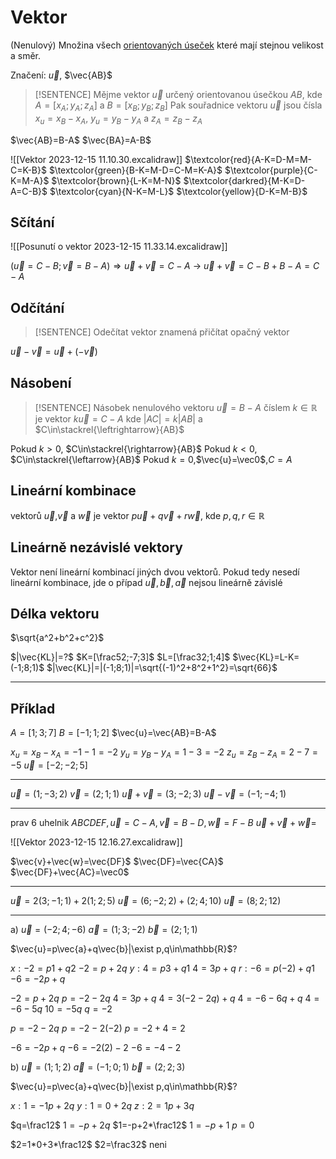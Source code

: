 # Vektor
(Nenulový)
Množina všech [orientovaných úseček](Orientovaná%20úsečka.md) které mají stejnou velikost a směr.

Značení: $\vec{u}$, $\vec{AB}$

> [!SENTENCE]
> Mějme vektor $\vec{u}$ určený orientovanou úsečkou $AB$, kde $A=[x_A;y_A;z_A]$ a $B=[x_B;y_B;z_B]$
> Pak souřadnice vektoru $\vec{u}$ jsou čísla $x_u=x_B-x_A$, $y_u=y_B-y_A$ a $z_A=z_B-z_A$


$\vec{AB}=B-A$
$\vec{BA}=A-B$

![[Vektor 2023-12-15 11.10.30.excalidraw]]
$\textcolor{red}{A-K=D-M=M-C=K-B}$
$\textcolor{green}{B-K=M-D=C-M=K-A}$
$\textcolor{purple}{C-K=M-A}$
$\textcolor{brown}{L-K=M-N}$
$\textcolor{darkred}{M-K=D-A=C-B}$
$\textcolor{cyan}{N-K=M-L}$
$\textcolor{yellow}{D-K=M-B}$

## Sčítání
![[Posunutí o vektor 2023-12-15 11.33.14.excalidraw]]

$(\vec{u}=C-B;\vec{v}=B-A)\Rightarrow \vec{u}+\vec{v}=C-A$
→ $\vec{u}+\vec{v}=C-B+B-A=C-A$


## Odčítání

> [!SENTENCE]
> Odečítat vektor znamená přičítat opačný vektor

$\vec{u}-\vec{v}=\vec{u}+(-\vec{v})$

## Násobení

> [!SENTENCE]
> Násobek nenulového vektoru $\vec{u}=B-A$ číslem $k\in\mathbb{R}$ je vektor $k\vec{u}=C-A$ kde $|AC|=k|AB|$ a $C\in\stackrel{\leftrightarrow}{AB}$

Pokud $k > 0$, $C\in\stackrel{\rightarrow}{AB}$ 
Pokud $k<0$, $C\in\stackrel{\leftarrow}{AB}$
Pokud $k=0$,$\vec{u}=\vec0$,$C=A$

## Lineární kombinace
vektorů $\vec{u}$,$\vec{v}$ a $\vec{w}$ je vektor
$p\vec{u}+q\vec{v}+r\vec{w}$, kde $p,q,r\in\mathbb{R}$

## Lineárně nezávislé vektory
Vektor není lineární kombinací jiných dvou vektorů.
Pokud tedy nesedí lineární kombinace, jde o případ $\vec{u},\vec{b},\vec{a}$ nejsou lineárně závislé

## Délka vektoru

$\sqrt{a^2+b^2+c^2}$

$|\vec{KL}|=?$
$K=[\frac52;-7;3]$
$L=[\frac32;1;4]$
$\vec{KL}=L-K=(-1;8;1)$
$|\vec{KL}|=|(-1;8;1)|=\sqrt{(-1)^2+8^2+1^2}=\sqrt{66}$



---

## Příklad

$A=[1;3;7]$
$B=[-1;1;2]$
$\vec{u}=\vec{AB}=B-A$

$x_u=x_B-x_A=-1-1=-2$
$y_u=y_B-y_A=1-3=-2$
$z_u=z_B-z_A=2-7=-5$
$\vec{u}=[-2;-2;5]$

---

$\vec{u}=(1;-3;2)$
$\vec{v}=(2;1;1)$
$\vec{u}+\vec{v}=(3;-2;3)$
$\vec{u}-\vec{v}=(-1;-4;1)$

----

prav 6 uhelnik $ABCDEF, \vec{u}=C-A,\vec{v}=B-D,\vec{w}=F-B$
$\vec{u}+\vec{v}+\vec{w}=$

![[Vektor 2023-12-15 12.16.27.excalidraw]]

$\vec{v}+\vec{w}=\vec{DF}$
$\vec{DF}=\vec{CA}$
$\vec{DF}+\vec{AC}=\vec0$

---

$\vec{u}=2(3;-1;1)+2(1;2;5)$
$\vec{u}=(6;-2;2)+(2;4;10)$
$\vec{u}=(8;2;12)$

---

a)
$\vec{u}=(-2;4;-6)$
$\vec{a}=(1;3;-2)$ $\vec{b}=(2;1;1)$

$\vec{u}=p\vec{a}+q\vec{b}|\exist p,q\in\mathbb{R}$?

$x:-2=p1+q2$
$-2=p+2q$
$y:4=p3+q1$
$4=3p+q$
$r:-6=p(-2)+q1$
$-6=-2p+q$

$-2=p+2q$
$p=-2-2q$
$4=3p+q$
$4=3(-2-2q)+q$
$4=-6-6q+q$
$4=-6-5q$
$10=-5q$
$q=-2$

$p=-2-2q$
$p=-2-2(-2)$
$p=-2+4=2$

$-6=-2p+q$
$-6=-2(2)-2$
$-6=-4-2$ 

b)
$\vec{u}=(1;1;2)$
$\vec{a}=(-1;0;1)$ $\vec{b}=(2;2;3)$

$\vec{u}=p\vec{a}+q\vec{b}|\exist p,q\in\mathbb{R}$?

$x:1=-1p+2q$
$y:1=0+2q$
$z:2=1p+3q$

$q=\frac12$
$1=-p+2q$
$1=-p+2*\frac12$
$1=-p+1$
$p=0$

$2=1*0+3*\frac12$
$2=\frac32$ neni

